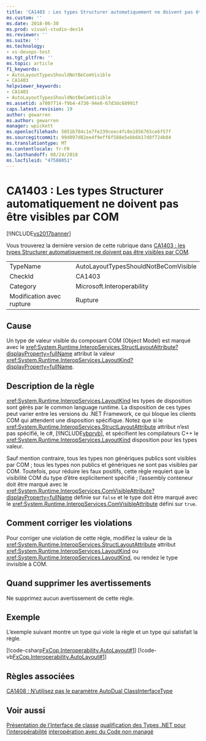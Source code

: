 ```yaml
---
title: 'CA1403 : Les types Structurer automatiquement ne doivent pas être visibles par COM | Microsoft Docs'
ms.custom: ''
ms.date: 2018-06-30
ms.prod: visual-studio-dev14
ms.reviewer: ''
ms.suite: ''
ms.technology:
- vs-devops-test
ms.tgt_pltfrm: ''
ms.topic: article
f1_keywords:
- AutoLayoutTypesShouldNotBeComVisible
- CA1403
helpviewer_keywords:
- CA1403
- AutoLayoutTypesShouldNotBeComVisible
ms.assetid: a7007714-f9b4-4730-94e0-67d3dc68991f
caps.latest.revision: 19
author: gewarren
ms.author: gewarren
manager: wpickett
ms.openlocfilehash: 5051b784c1e7fe239ceec4fc0e1856765ce6f57f
ms.sourcegitcommit: 99d097d82ee4f9eff6f588e5ebb6b17d8f724b04
ms.translationtype: MT
ms.contentlocale: fr-FR
ms.lasthandoff: 08/24/2018
ms.locfileid: "47588051"
---
```

# <a name="ca1403-auto-layout-types-should-not-be-com-visible"></a>CA1403 : Les types Structurer automatiquement ne doivent pas être visibles par COM
[!INCLUDE[vs2017banner](../includes/vs2017banner.md)]

Vous trouverez la dernière version de cette rubrique dans [CA1403 : les types Structurer automatiquement ne doivent pas être visibles par COM](https://docs.microsoft.com/visualstudio/code-quality/ca1403-auto-layout-types-should-not-be-com-visible).

|||
|-|-|
|TypeName|AutoLayoutTypesShouldNotBeComVisible|
|CheckId|CA1403|
|Category|Microsoft.Interoperability|
|Modification avec rupture|Rupture|

## <a name="cause"></a>Cause
 Un type de valeur visible du composant COM (Object Model) est marqué avec le <xref:System.Runtime.InteropServices.StructLayoutAttribute?displayProperty=fullName> attribut la valeur <xref:System.Runtime.InteropServices.LayoutKind?displayProperty=fullName>.

## <a name="rule-description"></a>Description de la règle
 <xref:System.Runtime.InteropServices.LayoutKind> les types de disposition sont gérés par le common language runtime. La disposition de ces types peut varier entre les versions du .NET Framework, ce qui bloque les clients COM qui attendent une disposition spécifique. Notez que si le <xref:System.Runtime.InteropServices.StructLayoutAttribute> attribut n’est pas spécifié, le c#, [!INCLUDE[vbprvb](../includes/vbprvb-md.md)], et spécifient les compilateurs C++ le <xref:System.Runtime.InteropServices.LayoutKind> disposition pour les types valeur.

 Sauf mention contraire, tous les types non génériques publics sont visibles par COM ; tous les types non publics et génériques ne sont pas visibles par COM. Toutefois, pour réduire les faux positifs, cette règle requiert que la visibilité COM du type d’être explicitement spécifié ; l’assembly conteneur doit être marqué avec le <xref:System.Runtime.InteropServices.ComVisibleAttribute?displayProperty=fullName> définie sur `false` et le type doit être marqué avec le <xref:System.Runtime.InteropServices.ComVisibleAttribute> défini sur `true`.

## <a name="how-to-fix-violations"></a>Comment corriger les violations
 Pour corriger une violation de cette règle, modifiez la valeur de la <xref:System.Runtime.InteropServices.StructLayoutAttribute> attribut <xref:System.Runtime.InteropServices.LayoutKind> ou <xref:System.Runtime.InteropServices.LayoutKind>, ou rendez le type invisible à COM.

## <a name="when-to-suppress-warnings"></a>Quand supprimer les avertissements
 Ne supprimez aucun avertissement de cette règle.

## <a name="example"></a>Exemple
 L’exemple suivant montre un type qui viole la règle et un type qui satisfait la règle.

 [!code-csharp[FxCop.Interoperability.AutoLayout#1](../snippets/csharp/VS_Snippets_CodeAnalysis/FxCop.Interoperability.AutoLayout/cs/FxCop.Interoperability.AutoLayout.cs#1)]
 [!code-vb[FxCop.Interoperability.AutoLayout#1](../snippets/visualbasic/VS_Snippets_CodeAnalysis/FxCop.Interoperability.AutoLayout/vb/FxCop.Interoperability.AutoLayout.vb#1)]

## <a name="related-rules"></a>Règles associées
 [CA1408 : N’utilisez pas le paramètre AutoDual ClassInterfaceType](../code-quality/ca1408-do-not-use-autodual-classinterfacetype.md)

## <a name="see-also"></a>Voir aussi
 [Présentation de l’Interface de classe](http://msdn.microsoft.com/en-us/733c0dd2-12e5-46e6-8de1-39d5b25df024) [qualification des Types .NET pour l’interopérabilité](http://msdn.microsoft.com/library/4b8afb52-fb8d-4e65-b47c-fd82956a3cdd) [interopération avec du Code non managé](http://msdn.microsoft.com/library/ccb68ce7-b0e9-4ffb-839d-03b1cd2c1258)




